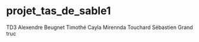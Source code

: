 # projet_tas_de_sable1
TD3
Alexendre Beugnet 
Timothé Cayla
Mirennda Touchard
Sébastien Grand
truc

